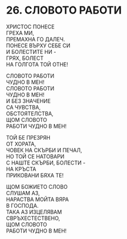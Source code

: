 # 26. СЛОВОТО РАБОТИ  
  
ХРИСТОС ПОНЕСЕ  
ГРЕХА МИ,  
ПРЕМАХНА ГО ДАЛЕЧ.  
ПОНЕСЕ ВЪРХУ СЕБЕ СИ  
И БОЛЕСТИТЕ НИ -  
ГРЯХ, БОЛЕСТ  
НА ГОЛГОТА ТОЙ ОТНЕ!  
  
СЛОВОТО РАБОТИ  
ЧУДНО В МЕН!  
СЛОВОТО РАБОТИ  
ЧУДНО В МЕН!  
И БЕЗ ЗНАЧЕНИЕ  
СА ЧУВСТВА,  
ОБСТОЯТЕЛСТВА,  
ЩОМ СЛОВОТО  
РАБОТИ ЧУДНО В МЕН!  
  
ТОЙ БЕ ПРЕЗРЯН  
ОТ ХОРАТА,  
ЧОВЕК НА СКЪРБИ И ПЕЧАЛ,  
НО ТОЙ СЕ НАТОВАРИ  
С НАШТЕ СКЪРБИ, БОЛЕСТИ -  
НА КРЪСТА  
ПРИКОВАНИ БЯХА ТЕ!  
  
ЩОМ БОЖИЕТО СЛОВО  
СЛУШАМ АЗ,  
НАРАСТВА МОЙТА ВЯРА  
В ГОСПОДА.  
ТАКА АЗ ИЗЦЕЛЯВАМ  
СВРЪХЕСТЕСТВЕНО,  
ЩОМ СЛОВОТО  
РАБОТИ ЧУДНО В МЕН!  
  

<DownloadsButton pdf="/pdf/26-slovoto-raboti.pdf" />

<DownloadChordsButton pdf="/chords/26-slovoto-raboti_akord.pdf"/>
